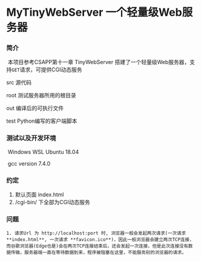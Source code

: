 # MyTinyWebServer 一个轻量级Web服务器

### 简介

​	本项目参考CSAPP第十一章 TinyWebServer 搭建了一个轻量级Web服务器，支持`GET`请求，可提供CGI动态服务  

src 源代码  

root 测试服务器所用的根目录

out 编译后的可执行文件

test Python编写的客户端脚本

### 测试以及开发环境

​	Windows WSL Ubuntu 18.04

​	gcc version 7.4.0

### 约定

1. 默认页面 index.html
2. /cgi-bin/ 下全部为CGI动态服务

### 问题

 	1. 请求Url 为 http://localhost:port 时, 浏览器一般会发起两次请求(一次请求**index.html**, 一次请求 **favicon.ico**)，因此一般浏览器会建立两次TCP连接，而谷歌浏览器(Edge也是)会在两次TCP连接结束后，还会发起一次连接，但是此次连接没有数据传输，服务器端一直在等待数据到来，程序被阻塞在这里，不能服务别的浏览器的请求。